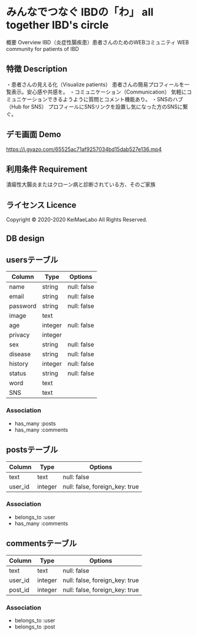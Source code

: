 みんなでつなぐ IBDの「わ」
all together IBD's circle
====
概要 Overview
IBD（炎症性腸疾患）患者さんのためのWEBコミュニティ
WEB community for patients of IBD

## 特徴 Description
・患者さんの見える化（Visualize patients）
患者さんの簡易プロフィールを一覧表示。安心感や共感を。
・コミュニケーション（Communication）
気軽にコミュニケーションできるようように質問とコメント機能あり。
・SNSのハブ（Hub for SNS）
プロフィールにSNSリンクを設置し気になった方のSNSに繋ぐ。

## デモ画面 Demo
https://i.gyazo.com/65525ac71af9257034bd15dab527e136.mp4

## 利用条件 Requirement
潰瘍性大腸炎またはクローン病と診断されている方、そのご家族

## ライセンス Licence
Copyright © 2020-2020 KeiMaeLabo All Rights Reserved.


## DB design

## usersテーブル
|Column|Type|Options|
|------|----|-------|
|name|string|null: false|
|email|string|null: false|
|password|string|null: false|
|image|text||
|age|integer|null: false|
|privacy|integer||
|sex|string|null: false|
|disease|string|null: false|
|history|integer|null: false|
|status|string|null: false|
|word|text||
|SNS|text||
### Association
- has_many :posts
- has_many :comments

## postsテーブル
|Column|Type|Options|
|------|----|-------|
|text|text|null: false|
|user_id|integer|null: false, foreign_key: true|
### Association
- belongs_to :user
- has_many :comments

## commentsテーブル
|Column|Type|Options|
|------|----|-------|
|text|text|null: false|
|user_id|integer|null: false, foreign_key: true|
|post_id|integer|null: false, foreign_key: true|
### Association
- belongs_to :user
- belongs_to :post